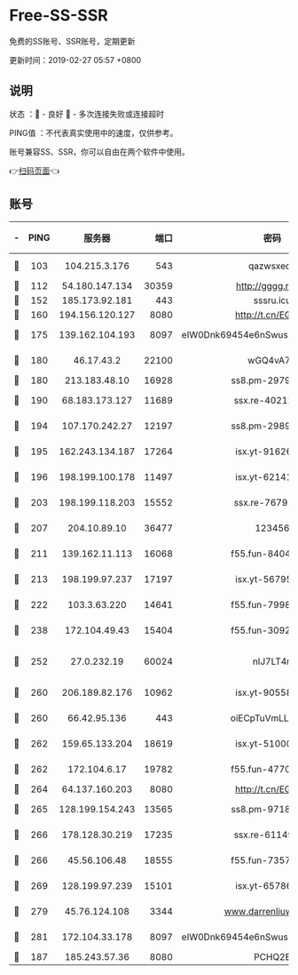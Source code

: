 # Free-SS-SSR

免费的SS账号、SSR账号，定期更新

更新时间：2019-02-27 05:57 +0800

## 说明

状态     ：🙂 - 良好 🙁 - 多次连接失败或连接超时

PING值   ：不代表真实使用中的速度，仅供参考。

账号兼容SS、SSR，你可以自由在两个软件中使用。

👉[扫码页面](https://liesauer.github.io/free-ss-ssr.github.io/)👈

## 账号

|-|PING|服务器|端口|密码|加密方式|区域|
|:----:|:----:|:-----:|-----:|:----:|:----:|:----:|
|🙂|103|104.215.3.176|543|qazwsxedc|aes-256-gcm|JP|
|🙂|112|54.180.147.134|30359|http://gggg.rocks|chacha20|KR|
|🙂|152|185.173.92.181|443|sssru.icu|rc4-md5|RU|
|🙂|160|194.156.120.127|8080|http://t.cn/EGJIyrl|rc4-md5|RU|
|🙂|175|139.162.104.193|8097|eIW0Dnk69454e6nSwuspv9DmS201tQ0D|aes-256-cfb|JP|
|🙂|180|46.17.43.2|22100|wGQ4vA7D|aes-256-gcm|RU|
|🙂|180|213.183.48.10|16928|ss8.pm-29798325|rc4-md5|RU|
|🙂|190|68.183.173.127|11689|ssx.re-40212864|aes-256-cfb|US|
|🙂|194|107.170.242.27|12197|ss8.pm-29892901|aes-256-cfb|US|
|🙂|195|162.243.134.187|17264|isx.yt-91626213|aes-256-cfb|US|
|🙂|196|198.199.100.178|11497|isx.yt-62141946|aes-256-cfb|US|
|🙂|203|198.199.118.203|15552|ssx.re-76791926|aes-256-cfb|US|
|🙂|207|204.10.89.10|36477|123456|aes-256-cfb|US|
|🙂|211|139.162.11.113|16068|f55.fun-84043831|aes-256-cfb|SG|
|🙂|213|198.199.97.237|17197|isx.yt-56795890|aes-256-cfb|US|
|🙂|222|103.3.63.220|14641|f55.fun-79984823|aes-256-cfb|SG|
|🙂|238|172.104.49.43|15404|f55.fun-30923847|aes-256-cfb|SG|
|🙂|252|27.0.232.19|60024|nIJ7LT4n|xchacha20-ietf-poly1305|HK|
|🙂|260|206.189.82.176|10962|isx.yt-90558804|aes-256-cfb|SG|
|🙂|260|66.42.95.136|443|oiECpTuVmLLxk4Ts|aes-256-cfb|US|
|🙂|262|159.65.133.204|18619|isx.yt-51000018|aes-256-cfb|SG|
|🙂|262|172.104.6.17|19782|f55.fun-47700700|aes-256-cfb|US|
|🙂|264|64.137.160.203|8080|http://t.cn/EGJIyrl|rc4-md5|CA|
|🙂|265|128.199.154.243|13565|ss8.pm-97184216|aes-256-cfb|SG|
|🙂|266|178.128.30.219|17235|ssx.re-61149569|aes-256-cfb|SG|
|🙂|266|45.56.106.48|18555|f55.fun-73571297|aes-256-cfb|US|
|🙂|269|128.199.97.239|15101|isx.yt-65786071|aes-256-cfb|SG|
|🙂|279|45.76.124.108|3344|www.darrenliuwei.com|aes-256-cfb|AU|
|🙂|281|172.104.33.178|8097|eIW0Dnk69454e6nSwuspv9DmS201tQ0D|aes-256-cfb|SG|
|🙂|187|185.243.57.36|8080|PCHQ2E|rc4-md5|US|
